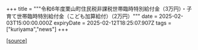 +++
title = """令和6年度栗山町住民税非課税世帯臨時特別給付金（3万円）・子育て世帯臨時特別給付金（こども加算給付）（2万円）"""
date = 2025-02-03T15:00:00.000Z
expiryDate = 2025-02-12T18:25:07.907Z
tags = ["kuriyama","news"]
+++


[[source]](https://www.town.kuriyama.hokkaido.jp/soshiki/39/30177.html)
